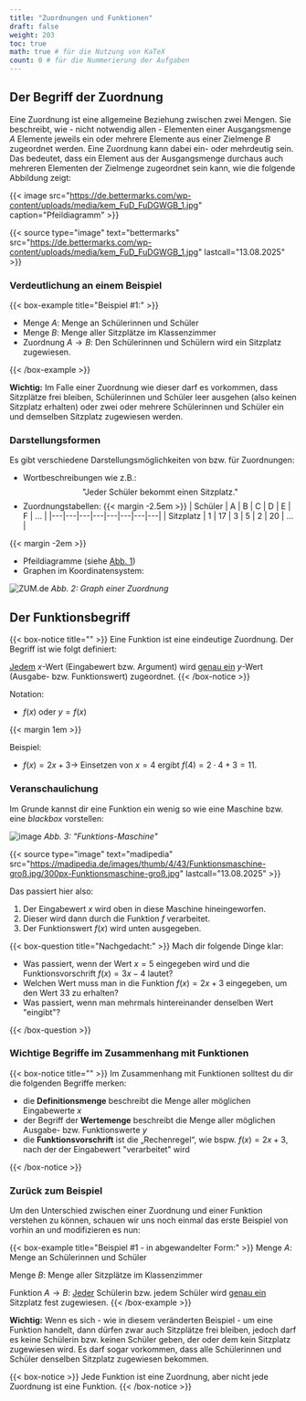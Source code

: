 ```yaml
---
title: "Zuordnungen und Funktionen"
draft: false
weight: 203
toc: true
math: true # für die Nutzung von KaTeX
count: 0 # für die Nummerierung der Aufgaben
---
```


## Der Begriff der Zuordnung

Eine Zuordnung ist eine allgemeine Beziehung zwischen zwei Mengen.
Sie beschreibt, wie - nicht notwendig allen - Elementen einer Ausgangsmenge $A$ Elemente jeweils ein oder mehrere Elemente aus einer Zielmenge $B$ zugeordnet werden.
Eine Zuordnung kann dabei ein- oder mehrdeutig sein. Das bedeutet, dass ein Element aus der Ausgangsmenge durchaus auch mehreren Elementen der Zielmenge zugeordnet sein kann, wie die folgende Abbildung zeigt:

<a name="abb1"></a>
{{< image src="https://de.bettermarks.com/wp-content/uploads/media/kem_FuD_FuDGWGB_1.jpg" caption="Pfeildiagramm" >}}

{{< source type="image" text="bettermarks" src="https://de.bettermarks.com/wp-content/uploads/media/kem_FuD_FuDGWGB_1.jpg" lastcall="13.08.2025" >}}

### Verdeutlichung an einem Beispiel

{{< box-example title="Beispiel #1:" >}}

- Menge $A$: Menge an Schülerinnen und Schüler
- Menge $B$: Menge aller Sitzplätze im Klassenzimmer
- Zuordnung $A \rightarrow B$: Den Schülerinnen und Schülern wird ein Sitzplatz zugewiesen.

{{< /box-example >}}

**Wichtig:** Im Falle einer Zuordnung wie dieser darf es vorkommen, dass Sitzplätze frei bleiben, Schülerinnen und Schüler leer ausgehen (also keinen Sitzplatz erhalten) oder zwei oder mehrere Schülerinnen und Schüler ein und demselben Sitzplatz zugewiesen werden.

### Darstellungsformen

Es gibt verschiedene Darstellungsmöglichkeiten von bzw. für Zuordnungen:

- Wortbeschreibungen wie z.B.:
$$\text{"Jeder Schüler bekommt einen Sitzplatz."}$$
- Zuordnungstabellen:
{{< margin -2.5em >}}
| Schüler | A | B | C | D | E | F | ... |
|---|---|---|---|---|---|---|---|
| Sitzplatz | 1 | 17 | 3 | 5 | 2 | 20 | ... |

{{< margin -2em >}}

- Pfeildiagramme (siehe [Abb. 1](#abb1))
- Graphen im Koordinatensystem:

<a href="abb2"></a>
![ZUM.de](https://projekte.zum.de/images/thumb/5/59/Graph_Schnecke.jpg/300px-Graph_Schnecke.jpg)
*Abb. 2: Graph einer Zuordnung*

## Der Funktionsbegriff

{{< box-notice title="" >}}
Eine Funktion ist eine eindeutige Zuordnung. Der Begriff ist wie folgt definiert:

<u>Jedem</u> $x$-Wert (Eingabewert bzw. Argument) wird <u>genau ein</u> $y$-Wert (Ausgabe- bzw. Funktionswert) zugeordnet.
{{< /box-notice >}}

Notation:

- $f(x)$ oder $y=f(x)$

{{< margin 1em >}}

Beispiel:

- $f(x)=2x+3 \rightarrow$ Einsetzen von $x=4$ ergibt $f(4) = 2 \cdot 4 + 3 = 11$.

### Veranschaulichung

Im Grunde kannst dir eine Funktion ein wenig so wie eine Maschine bzw. eine _blackbox_ vorstellen:

<a name="abb3"></a>
![image](https://madipedia.de/images/thumb/4/43/Funktionsmaschine-groß.jpg/300px-Funktionsmaschine-groß.jpg)
*Abb. 3: "Funktions-Maschine"*

{{< source type="image" text="madipedia" src="https://madipedia.de/images/thumb/4/43/Funktionsmaschine-groß.jpg/300px-Funktionsmaschine-groß.jpg" lastcall="13.08.2025" >}}

Das passiert hier also:

1. Der Eingabewert $x$ wird oben in diese Maschine hineingeworfen.
2. Dieser wird dann durch die Funktion $f$ verarbeitet.
3. Der Funktionswert $f(x)$ wird unten ausgegeben.

{{< box-question title="Nachgedacht:" >}}
Mach dir folgende Dinge klar:

- Was passiert, wenn der Wert $x=5$ eingegeben wird und die Funktionsvorschrift $f(x)=3x-4$ lautet?
- Welchen Wert muss man in die Funktion $f(x)=2x+3$ eingegeben, um den Wert $33$ zu erhalten?
- Was passiert, wenn man mehrmals hintereinander denselben Wert "eingibt"?

{{< /box-question >}}

### Wichtige Begriffe im Zusammenhang mit Funktionen

{{< box-notice title="" >}}
Im Zusammenhang mit Funktionen solltest du dir die folgenden Begriffe merken:

- die **Definitionsmenge** beschreibt die Menge aller möglichen Eingabewerte $x$
- der Begriff der **Wertemenge** beschreibt die Menge aller möglichen Ausgabe- bzw. Funktionswerte $y$
- die **Funktionsvorschrift** ist die „Rechenregel“, wie bspw. $f(x)=2x+3$, nach der der Eingabewert "verarbeitet" wird

{{< /box-notice >}}

### Zurück zum Beispiel

Um den Unterschied zwischen einer Zuordnung und einer Funktion verstehen zu können, schauen wir uns noch einmal das erste Beispiel von vorhin an und modifizieren es nun:

{{< box-example title="Beispiel #1 - in abgewandelter Form:" >}}
Menge $A$: Menge an Schülerinnen und Schüler

Menge $B$: Menge aller Sitzplätze im Klassenzimmer

Funktion $A \rightarrow B$: <u>Jeder</u> Schülerin bzw. jedem Schüler wird <u>genau ein</u> Sitzplatz fest zugewiesen.
{{< /box-example >}}

**Wichtig:** Wenn es sich - wie in diesem veränderten Beispiel - um eine Funktion handelt, dann dürfen zwar auch Sitzplätze frei bleiben, jedoch darf es keine Schülerin bzw. keinen Schüler geben, der oder dem kein Sitzplatz zugewiesen wird. Es darf sogar vorkommen, dass alle Schülerinnen und Schüler denselben Sitzplatz zugewiesen bekommen.

{{< box-notice >}}
Jede Funktion ist eine Zuordnung, aber nicht jede Zuordnung ist eine Funktion.
{{< /box-notice >}}

